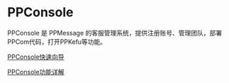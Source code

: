 # PPConsole

PPConsole 是 PPMessage 的客服管理系统，提供注册账号、管理团队，部署PPCom代码，打开PPKefu等功能。


[PPConsole快速向导](quick-guide.md)

[PPConsole功能详解](./ppconsole-features.md)